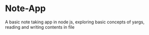 # Note-App
A basic note taking app in node js, exploring basic concepts of yargs, reading and writing contents in file
